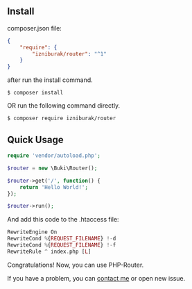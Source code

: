 ## Install
composer.json file:
```json
{
    "require": {
        "izniburak/router": "^1"
    }
}
```
after run the install command.
```
$ composer install
```
OR run the following command directly.
```
$ composer require izniburak/router
```

## Quick Usage
```php
require 'vendor/autoload.php';

$router = new \Buki\Router();

$router->get('/', function() {
    return 'Hello World!';
});

$router->run();
```

And add this code to the .htaccess file:

```php
RewriteEngine On
RewriteCond %{REQUEST_FILENAME} !-d
RewriteCond %{REQUEST_FILENAME} !-f
RewriteRule ^ index.php [L]
```

Congratulations! Now, you can use PHP-Router.

If you have a problem, you can [contact me][support-url] or open new issue.

[support-url]: https://github.com/izniburak/php-router#support